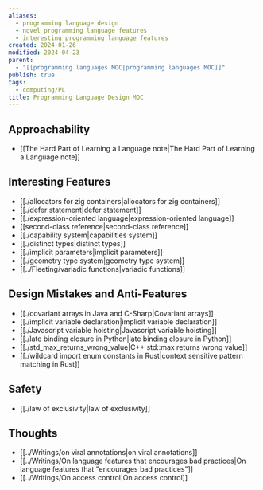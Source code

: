 ```yaml
---
aliases:
  - programming language design
  - novel programming language features
  - interesting programming language features
created: 2024-01-26
modified: 2024-04-23
parent:
  - "[[programming languages MOC|programming languages MOC]]"
publish: true
tags:
  - computing/PL
title: Programming Language Design MOC
---
```

## Approachability
- [[The Hard Part of Learning a Language note|The Hard Part of Learning a Language note]]

## Interesting Features
- [[./allocators for zig containers|allocators for zig containers]]
- [[./defer statement|defer statement]]
- [[./expression-oriented language|expression-oriented language]]
- [[second-class reference|second-class reference]]
- [[./capability system|capabilities system]]
- [[./distinct types|distinct types]]
- [[./implicit parameters|implicit parameters]]
- [[./geometry type system|geometry type system]]
- [[../Fleeting/variadic functions|variadic functions]]

## Design Mistakes and Anti-Features
- [[./covariant arrays in Java and C-Sharp|Covariant arrays]]
- [[./implicit variable declaration|implicit variable declaration]]
- [[./Javascript variable hoisting|Javascript variable hoisting]]
- [[./late binding closure in Python|late binding closure in Python]]
- [[./std_max_returns_wrong_value|C++ std::max returns wrong value]]
- [[./wildcard import enum constants in Rust|context sensitive pattern matching in Rust]]

## Safety
- [[./law of exclusivity|law of exclusivity]]

## Thoughts
- [[../Writings/on viral annotations|on viral annotations]]
- [[../Writings/On language features that encourages bad practices|On language features that "encourages bad practices"]]
- [[../Writings/On access control|On access control]]